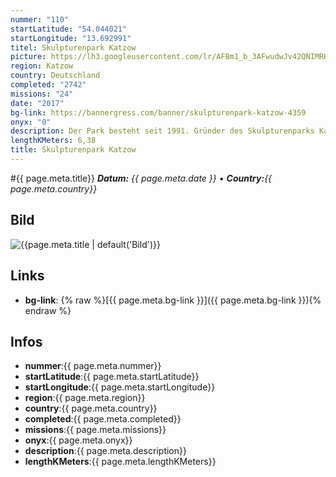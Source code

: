 ```yaml
---
nummer: "110"
startLatitude: "54.044021"
startLongitude: "13.692991"
titel: Skulpturenpark Katzow
picture: https://lh3.googleusercontent.com/lr/AFBm1_b_3AFwudwJv42QNIMRHWg9gEcVM7K4czisPqK2jksllKwmbRv30cDsPS1rL2zhGRM-t7JONS_tpSt4JNMTIemf7staCQZNpxJax2hdHT2KrPCzHyuPIa8rebFrXRqFBkNZC6IksMGo0e3yfJbbas3aLhlVq0Th5hdWjLVp8OyJ8rNg3hS8eh702jGIzj0xYGSR-tlawMBxCGLw9655mnT67XRDoEsxp7WSrhChAZg6pvHeu23fFkG-HsCSTwIac5ELYmSl0UebRhOejP1qEejHymTZsERW_S--0JeO78o0xFUKvlxhefIzGJVguz9kOyekPjBiHNh1Cs03PgGZjrw-vub7pUVxlstAEzCgjx86Ddj1vC_EMcdORPg7f7BtAtaAUkKIFp6U8oHoK43votfEkp_fHIM8vpof-LFAepJNUtW2oR_zr-mgbIDeN563LmFjaX2YnHslcOBCuQKjLvy2e1UjNZRyDr4ko1MdIA5uj7pJEW6SXle2p9CleG3ca1GqVv4UDzXwArFUp1_Qft-82z7jYCKOyQxdZAv40g9V1mumVmOJj-aCOU2w9EV9g071KkO88KaefFRFpSxEmkBdbKYBEP1BNLUlEBZukd3VtQLUQe05VwrJ1BAtWRVISB7E9UNdq4CpXu0P6m5N2uANbOh2BHtUNH2MC5RYx4dDZ92qxFMCBfIwLcRGOGY_aal-u9C1Uw
region: Katzow
country: Deutschland
completed: "2742"
missions: "24"
date: "2017"
bg-link: https://bannergress.com/banner/skulpturenpark-katzow-4359
onyx: "0"
description: Der Park besteht seit 1991. Gründer des Skulpturenparks Katzow ist der Bildhauer Thomas Radeloff.
lengthKMeters: 6,38
title: Skulpturenpark Katzow
---
```


#{{ page.meta.title}}
_**Datum:** {{ page.meta.date }} • **Country:**{{ page.meta.country}}_

## Bild
![{{page.meta.title | default('Bild')}}]({{page.meta.picture}})

## Links
- **bg-link**: {% raw %}[{{ page.meta.bg-link }}]({{ page.meta.bg-link }}){% endraw %}

## Infos
- **nummer**:{{ page.meta.nummer}}
- **startLatitude**:{{ page.meta.startLatitude}}
- **startLongitude**:{{ page.meta.startLongitude}}
- **region**:{{ page.meta.region}}
- **country**:{{ page.meta.country}}
- **completed**:{{ page.meta.completed}}
- **missions**:{{ page.meta.missions}}
- **onyx**:{{ page.meta.onyx}}
- **description**:{{ page.meta.description}}
- **lengthKMeters**:{{ page.meta.lengthKMeters}}

